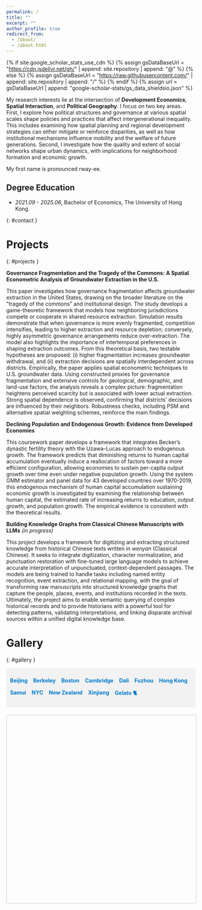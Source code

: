 ```yaml
---
permalink: /
title: ""
excerpt: ""
author_profile: true
redirect_from: 
  - /about/
  - /about.html
---
```


{% if site.google_scholar_stats_use_cdn %}
{% assign gsDataBaseUrl = "https://cdn.jsdelivr.net/gh/" | append: site.repository | append: "@" %}
{% else %}
{% assign gsDataBaseUrl = "https://raw.githubusercontent.com/" | append: site.repository | append: "/" %}
{% endif %}
{% assign url = gsDataBaseUrl | append: "google-scholar-stats/gs_data_shieldsio.json" %}

<span class='anchor' id='about-me'></span>
 
My research interests lie at the intersection of **Development Economics**, **Spatial Interaction**, and **Political Geography**. I focus on two key areas. First, I explore how political structures and governance at various spatial scales shape policies and practices that affect intergenerational inequality. This includes examining how spatial planning and regional development strategies can either mitigate or reinforce disparities, as well as how institutional mechanisms influence mobility and the welfare of future generations. Second, I investigate how the quality and extent of social networks shape urban dynamics, with implications for neighborhood formation and economic growth.


My first name is pronounced rway-ee.

 
## Degree Education
- *2021.09 - 2025.06*, Bachelor of Economics, The University of Hong Kong.  

 
{: #contact } 
<script type="text/javascript">
  var user = "ruiyi";
  var domain = "connect.hku.hk";
  document.write('Please contact me at <a href="mailto:' + user + '@' + domain + '">' + user + '@' + domain + '</a>.');
</script>



# Projects
 {: #projects }

**Governance Fragmentation and the Tragedy of the Commons: A Spatial Econometric Analysis of Groundwater Extraction in the U.S.**  

This paper investigates how governance fragmentation affects groundwater extraction in the United States, drawing on the broader literature on the "tragedy of the commons” and institutional design. The study develops a game-theoretic framework that models how neighboring jurisdictions compete or cooperate in shared resource extraction. Simulation results demonstrate that when governance is more evenly fragmented, competition intensifies, leading to higher extraction and resource depletion; conversely, highly asymmetric governance arrangements reduce over-extraction. The model also highlights the importance of intertemporal preferences in shaping extraction outcomes. From this theoretical basis, two testable hypotheses are proposed: (i) higher fragmentation increases groundwater withdrawal, and (ii) extraction decisions are spatially interdependent across districts. Empirically, the paper applies spatial econometric techniques to U.S. groundwater data. Using constructed proxies for governance fragmentation and extensive controls for geological, demographic, and land-use factors, the analysis reveals a complex picture: fragmentation heightens perceived scarcity but is associated with lower actual extraction. Strong spatial dependence is observed, confirming that districts’ decisions are influenced by their neighbors. Robustness checks, including PSM and alternative spatial weighting schemes, reinforce the main findings.


**Declining Population and Endogenous Growth: Evidence from Developed Economies**  

This coursework paper develops a framework that integrates Becker’s dynastic fertility theory with the Uzawa–Lucas approach to endogenous growth. The framework predicts that diminishing returns to human capital accumulation eventually induce a reallocation of factors toward a more efficient configuration, allowing economies to sustain per-capita output growth over time even under negative population growth. Using the system GMM estimator and panel data for 43 developed countries over 1970-2019, this endogenous mechanism of human capital accumulation sustaining economic growth is investigated by examining the relationship between human capital, the estimated rate of increasing returns to education, output growth, and population growth. The empirical evidence is consistent with the theoretical results.

**Building Knowledge Graphs from Classical Chinese Manuscripts with LLMs** *(in progress)*

This project develops a framework for digitizing and extracting structured knowledge from historical Chinese texts written in *wenyan* (Classical Chinese). It seeks to integrate digitization, character normalization, and punctuation restoration with fine-tuned large language models to achieve accurate interpretation of unpunctuated, context-dependent passages. The models are being trained to handle tasks including named entity recognition, event extraction, and relational mapping, with the goal of transforming raw manuscripts into structured knowledge graphs that capture the people, places, events, and institutions recorded in the texts. Ultimately, the project aims to enable semantic querying of complex historical records and to provide historians with a powerful tool for detecting patterns, validating interpretations, and linking disparate archival sources within a unified digital knowledge base.



# Gallery
{: #gallery }

<style>
  .gallery-menu {
    margin-bottom: 20px;
    padding: 10px;
    background-color: #f2f2f2;
    border-radius: 5px;
  }
  .gallery-menu ul {
    list-style-type: none;
    padding: 0;
    display: flex;
    gap: 15px;
    flex-wrap: wrap;
  }
  .gallery-menu li {
    display: inline;
  }
  .gallery-menu a {
    text-decoration: none;
    color: #007acc;
    font-weight: bold;
  }
  .gallery-menu a:hover {
    text-decoration: underline;
  }

  .gallery-grid {
    display: grid;
    grid-template-columns: repeat(2, 1fr);
    gap: 15px;
    margin-bottom: 20px;
  }
  .gallery-item img {
    width: 100%;
    height: auto;
    border-radius: 5px;
    border: 1px solid #ddd;
  }

  #map {
    height: 500px;
    margin-bottom: 20px;
    border-radius: 5px;
    border: 1px solid #ddd;
  }
</style>

 



<div class="gallery-menu">
  <ul>
    <li><a href="#beijing">Beijing</a></li>
    <li><a href="#california">Berkeley</a></li>
    <li><a href="#boston">Boston</a></li>
    <li><a href="#cambridge">Cambridge</a></li>
    <li><a href="#dali">Dali</a></li>
    <li><a href="#fuzhou">Fuzhou</a></li>
    <li><a href="#hongkong">Hong Kong</a></li>
    <li><a href="#samui">Samui</a></li>
    <li><a href="#ny">NYC</a></li>
    <li><a href="#newzealand">New Zealand</a></li>
    <li><a href="#xinjiang">Xinjiang</a></li>
    <li><a href="#gelato">Gelato 🐈</a></li> 
  </ul>
</div>
  
  
<div id="map"></div>

<!-- Leaflet.js -->
<script src="https://unpkg.com/leaflet/dist/leaflet.js"></script>
<link rel="stylesheet" href="https://unpkg.com/leaflet/dist/leaflet.css" />

<style>
  #map {
    height: 500px;
    width: 100%;
    margin-bottom: 20px;
    border: 1px solid #ccc;
    border-radius: 5px;
  }
</style>

<script>
  document.addEventListener('DOMContentLoaded', function () {
    var map = L.map('map').setView([20.0, 0.0], 2); // Center on the world

    // OpenStreetMap tile layer
    L.tileLayer('https://{s}.tile.openstreetmap.org/{z}/{x}/{y}.png', {
      maxZoom: 18,
      attribution: '&copy; <a href="https://www.openstreetmap.org/copyright">OpenStreetMap</a> contributors'
    }).addTo(map);

    // Custom locations (latitude, longitude, name)
    var locations = [
      [39.9042, 116.4074, "Beijing"],
      [-40.9006, 174.8860, "New Zealand"],
      [42.3601, -71.0589, "Boston, Massachusetts"],
      [37.8715, -122.2730, "Berkeley, California"],
      [22.3964, 114.1095, "Hong Kong"],
      [52.2053, 0.1218, "Cambridge, England"],
      [25.5842, 100.2257, "Dali, Yunnan"],
      [26.0745, 119.2965, "Fuzhou, Fujian"],
      [40.7128, -74.0060, "New York City"], 
      [9.5120, 100.0136, "Ko Samui, Surat Thani"],
      [43.7934, 87.6271, "Xinjiang"]
    ];

    // Add markers to map
    locations.forEach(function (loc) {
      L.marker([loc[0], loc[1]]).addTo(map).bindPopup("<b>" + loc[2] + "</b>");
    });
  });
</script>

 
